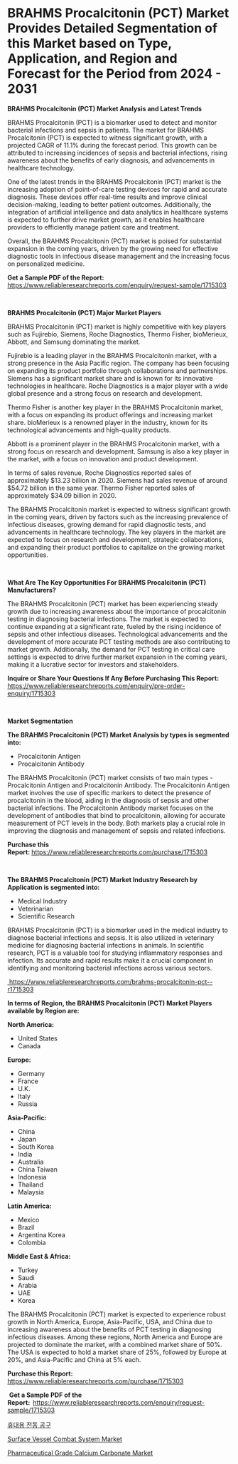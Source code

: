 <p><h1>BRAHMS Procalcitonin (PCT) Market Provides Detailed Segmentation of this Market based on Type, Application, and Region and Forecast for the Period from 2024 - 2031</h1></p><p><strong>BRAHMS Procalcitonin (PCT) Market Analysis and Latest Trends</strong></p>
<p><p>BRAHMS Procalcitonin (PCT) is a biomarker used to detect and monitor bacterial infections and sepsis in patients. The market for BRAHMS Procalcitonin (PCT) is expected to witness significant growth, with a projected CAGR of 11.1% during the forecast period. This growth can be attributed to increasing incidences of sepsis and bacterial infections, rising awareness about the benefits of early diagnosis, and advancements in healthcare technology.</p><p>One of the latest trends in the BRAHMS Procalcitonin (PCT) market is the increasing adoption of point-of-care testing devices for rapid and accurate diagnosis. These devices offer real-time results and improve clinical decision-making, leading to better patient outcomes. Additionally, the integration of artificial intelligence and data analytics in healthcare systems is expected to further drive market growth, as it enables healthcare providers to efficiently manage patient care and treatment.</p><p>Overall, the BRAHMS Procalcitonin (PCT) market is poised for substantial expansion in the coming years, driven by the growing need for effective diagnostic tools in infectious disease management and the increasing focus on personalized medicine.</p></p>
<p><strong>Get a Sample PDF of the Report:&nbsp;</strong> <a href="https://www.reliableresearchreports.com/enquiry/request-sample/1715303">https://www.reliableresearchreports.com/enquiry/request-sample/1715303</a></p>
<p>&nbsp;</p>
<p><strong>BRAHMS Procalcitonin (PCT) Major Market Players</strong></p>
<p><p>BRAHMS Procalcitonin (PCT) market is highly competitive with key players such as Fujirebio, Siemens, Roche Diagnostics, Thermo Fisher, bioMerieux, Abbott, and Samsung dominating the market.</p><p>Fujirebio is a leading player in the BRAHMS Procalcitonin market, with a strong presence in the Asia Pacific region. The company has been focusing on expanding its product portfolio through collaborations and partnerships. Siemens has a significant market share and is known for its innovative technologies in healthcare. Roche Diagnostics is a major player with a wide global presence and a strong focus on research and development.</p><p>Thermo Fisher is another key player in the BRAHMS Procalcitonin market, with a focus on expanding its product offerings and increasing market share. bioMerieux is a renowned player in the industry, known for its technological advancements and high-quality products.</p><p>Abbott is a prominent player in the BRAHMS Procalcitonin market, with a strong focus on research and development. Samsung is also a key player in the market, with a focus on innovation and product development.</p><p>In terms of sales revenue, Roche Diagnostics reported sales of approximately $13.23 billion in 2020. Siemens had sales revenue of around $54.72 billion in the same year. Thermo Fisher reported sales of approximately $34.09 billion in 2020.</p><p>The BRAHMS Procalcitonin market is expected to witness significant growth in the coming years, driven by factors such as the increasing prevalence of infectious diseases, growing demand for rapid diagnostic tests, and advancements in healthcare technology. The key players in the market are expected to focus on research and development, strategic collaborations, and expanding their product portfolios to capitalize on the growing market opportunities.</p></p>
<p>&nbsp;</p>
<p><strong>What Are The Key Opportunities For BRAHMS Procalcitonin (PCT) Manufacturers?</strong></p>
<p><p>The BRAHMS Procalcitonin (PCT) market has been experiencing steady growth due to increasing awareness about the importance of procalcitonin testing in diagnosing bacterial infections. The market is expected to continue expanding at a significant rate, fueled by the rising incidence of sepsis and other infectious diseases. Technological advancements and the development of more accurate PCT testing methods are also contributing to market growth. Additionally, the demand for PCT testing in critical care settings is expected to drive further market expansion in the coming years, making it a lucrative sector for investors and stakeholders.</p></p>
<p><strong>Inquire or Share Your Questions If Any Before Purchasing This Report:</strong> <a href="https://www.reliableresearchreports.com/enquiry/pre-order-enquiry/1715303">https://www.reliableresearchreports.com/enquiry/pre-order-enquiry/1715303</a></p>
<p>&nbsp;</p>
<p><strong>Market Segmentation</strong></p>
<p><strong>The BRAHMS Procalcitonin (PCT) Market Analysis by types is segmented into:</strong></p>
<p><ul><li>Procalcitonin Antigen</li><li>Procalcitonin Antibody</li></ul></p>
<p><p>The BRAHMS Procalcitonin (PCT) market consists of two main types - Procalcitonin Antigen and Procalcitonin Antibody. The Procalcitonin Antigen market involves the use of specific markers to detect the presence of procalcitonin in the blood, aiding in the diagnosis of sepsis and other bacterial infections. The Procalcitonin Antibody market focuses on the development of antibodies that bind to procalcitonin, allowing for accurate measurement of PCT levels in the body. Both markets play a crucial role in improving the diagnosis and management of sepsis and related infections.</p></p>
<p><strong>Purchase this Report:&nbsp;</strong><a href="https://www.reliableresearchreports.com/purchase/1715303">https://www.reliableresearchreports.com/purchase/1715303</a></p>
<p>&nbsp;</p>
<p><strong>The BRAHMS Procalcitonin (PCT) Market Industry Research by Application is segmented into:</strong></p>
<p><ul><li>Medical Industry</li><li>Veterinarian</li><li>Scientific Research</li></ul></p>
<p><p>BRAHMS Procalcitonin (PCT) is a biomarker used in the medical industry to diagnose bacterial infections and sepsis. It is also utilized in veterinary medicine for diagnosing bacterial infections in animals. In scientific research, PCT is a valuable tool for studying inflammatory responses and infection. Its accurate and rapid results make it a crucial component in identifying and monitoring bacterial infections across various sectors.</p></p>
<p><a href="https://www.reliableresearchreports.com/brahms-procalcitonin-pct--r1715303">&nbsp;https://www.reliableresearchreports.com/brahms-procalcitonin-pct--r1715303</a></p>
<p><strong>In terms of Region, the BRAHMS Procalcitonin (PCT) Market Players available by Region are:</strong></p>
<p>
    <p> <strong> North America: </strong>
        <ul>
            <li>United States</li>
            <li>Canada</li>
        </ul>
        </p> 
    <p> <strong> Europe: </strong>
        <ul>
            <li>Germany</li>
            <li>France</li>
            <li>U.K.</li>
            <li>Italy</li>
            <li>Russia</li>
        </ul>
        </p> 
    <p> <strong> Asia-Pacific: </strong>
        <ul>
            <li>China</li>
            <li>Japan</li>
            <li>South Korea</li>
            <li>India</li>
            <li>Australia</li>
            <li>China Taiwan</li>
            <li>Indonesia</li>
            <li>Thailand</li>
            <li>Malaysia</li>
        </ul>
        </p> 
    <p> <strong> Latin America: </strong>
        <ul>
            <li>Mexico</li>
            <li>Brazil</li>
            <li>Argentina Korea</li>
            <li>Colombia</li>
        </ul>
        </p> 
    <p> <strong> Middle East & Africa: </strong>
        <ul>
            <li>Turkey</li>
            <li>Saudi</li>
            <li>Arabia</li>
            <li>UAE</li>
            <li>Korea</li>
        </ul>
    </p>
    </p>
<p><p>The BRAHMS Procalcitonin (PCT) market is expected to experience robust growth in North America, Europe, Asia-Pacific, USA, and China due to increasing awareness about the benefits of PCT testing in diagnosing infectious diseases. Among these regions, North America and Europe are projected to dominate the market, with a combined market share of 50%. The USA is expected to hold a market share of 25%, followed by Europe at 20%, and Asia-Pacific and China at 5% each.</p></p>
<p><strong>Purchase this Report: </strong><a href="https://www.reliableresearchreports.com/purchase/1715303">https://www.reliableresearchreports.com/purchase/1715303</a></p>
<p>&nbsp;<strong>Get a Sample PDF of the Report:&nbsp;&nbsp;</strong><a href="https://www.reliableresearchreports.com/enquiry/request-sample/1715303">https://www.reliableresearchreports.com/enquiry/request-sample/1715303</a></p>
<p><strong></strong></p>
<p><p><a href="https://github.com/vdhdwjyp90142/Market-Research-Report-List-3/blob/main/3248761785.md">휴대용 전동 공구</a></p><p><a href="https://issuu.com/reportprime-2/docs/surface-vessel-combat-system-market-size-2030.pptx">Surface Vessel Combat System Market</a></p><p><a href="https://github.com/WillieWoodard/Market-Research-Report-List-5/blob/main/pharmaceutical-grade-calcium-carbonate-market.md">Pharmaceutical Grade Calcium Carbonate Market</a></p></p>